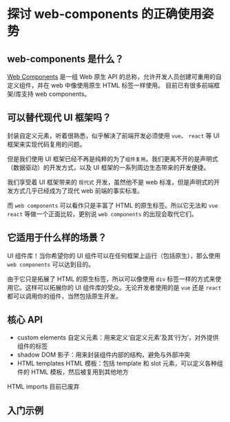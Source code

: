# 探讨 web-components 的正确使用姿势

## web-components 是什么？

[Web Components](https://developer.mozilla.org/zh-CN/docs/Web/Web_Components) 是一组 Web 原生 API 的总称，允许开发人员创建可重用的自定义组件，并在 web 中像使用原生 HTML 标签一样使用。
目前已有很多前端框架/库支持 web components。

## 可以替代现代 UI 框架吗？

封装自定义元素，听着很熟悉，似乎解决了前端开发必须使用 `vue`、 `react` 等 UI 框架来实现代码复用的问题。

但是我们使用 UI 框架已经不再是纯粹的为了`组件复用`。我们更离不开的是声明式（数据驱动）的开发方式，以及 UI 框架的一系列周边生态带来的开发便捷。

我们享受着 UI 框架带来的 `现代式` 开发，虽然他不是 web 标准，但是声明式的开发方式几乎已经成为了现代 web 前端的事实标准。

而 `web components` 可以看作只是丰富了 HTML 的原生标签。所以它无法和 `vue` `react` 等做一个正面比较，更别说 `web components` 的出现会取代它们。

## 它适用于什么样的场景？

UI 组件库！当你希望你的 UI 组件可以在任何框架上运行（包括原生），那么使用 `web components` 可以达到目的。

由于它只是拓展了 HTML 的原生标签，所以可以像使用 `div` 标签一样的方式来使用它。这样可以拓展你的 UI 组件库的受众。无论开发者使用的是 `vue` 还是 `react` 都可以调用你的组件，当然包括原生开发。

## 核心 API

- custom elements 自定义元素：用来定义‘自定义元素’及其‘行为’，对外提供组件的标签
- shadow DOM 影子：用来封装组件内部的结构，避免与外部冲突
- HTML templates HTML 模板：包括 template 和 slot 元素，可以定义各种组件的 HTML 模板，然后被复用到其他地方

HTML imports 目前已废弃

## 入门示例


